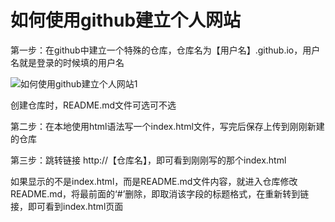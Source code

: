# 如何使用github建立个人网站

第一步：在github中建立一个特殊的仓库，仓库名为【用户名】.github.io，用户名就是登录的时候填的用户名

![如何使用github建立个人网站1]([如何使用github建立个人网站1.png](afroginawell/BlogImages/blob/main/如何使用github建立个人网站1.png))

创建仓库时，README.md文件可选可不选

第二步：在本地使用html语法写一个index.html文件，写完后保存上传到刚刚新建的仓库

第三步：跳转链接	http://【仓库名】，即可看到刚刚写的那个index.html

如果显示的不是index.html，而是README.md文件内容，就进入仓库修改README.md，将最前面的‘#’删除，即取消该字段的标题格式，在重新转到链接，即可看到index.html页面
